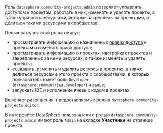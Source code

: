 Роль `datasphere.community-projects.admin` позволяет управлять доступом к проектам, работать в них, изменять и удалять проекты, а также управлять ресурсами, которые закреплены за проектами, и делиться такими ресурсами в сообществе.

Пользователи с этой ролью могут:
* просматривать информацию о назначенных [правах доступа](../../../iam/concepts/access-control/index.md) к проектам и изменять права доступа;
* просматривать информацию о [проектах](../../../datasphere/concepts/project.md), настройках проектов и закрепленных за ними ресурсах, а также изменять и удалять проекты;
* создавать, изменять и удалять [ресурсы](../../../datasphere/concepts/resources.md) в проектах, а также делиться ресурсами этого проекта с сообществами, в которых пользователь имеет роль `Developer` (`datasphere.communities.developer`) и выше;
* запускать IDE и исполнение ячеек с кодом в проектах.

Включает разрешения, предоставляемые ролью `datasphere.community-projects.editor`.

В интерфейсе DataSphere пользователи с ролью `datasphere.community-projects.admin` имеют роль `Admin` на вкладке **Участники** на странице проекта.